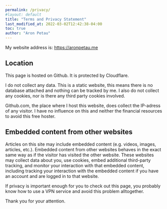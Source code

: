 ```yaml
---
permalink: /privacy/
#layout: default
title: "Terms and Privacy Statement"
last_modified_at: 2022-03-02T12:42:38-04:00
toc: true
author: "Aron Petau"
---
```


My website address is: https://aronpetau.me

## Location
This page is hosted on Github. It is protected by Cloudflare.

I do not collect any data.
This is a static website, this means there is no database attached and nothing can be tracked by me.
I also do not collect any cookies, nor is there any third party cookies involved.

Github.com, the place where I host this website, does collect the IP-adress of any visitor.
I have no influence on this and neither the financial resources to avoid this free hoster.

## Embedded content from other websites
Articles on this site may include embedded content (e.g. videos, images, articles, etc.). Embedded content from other websites behaves in the exact same way as if the visitor has visited the other website.
These websites may collect data about you, use cookies, embed additional third-party tracking, and monitor your interaction with that embedded content, including tracking your interaction with the embedded content if you have an account and are logged in to that website.

If privacy is important enough for you to check out this page, you probably know how to use a VPN service and avoid this problem alltogether.


Thank you for your attention.
